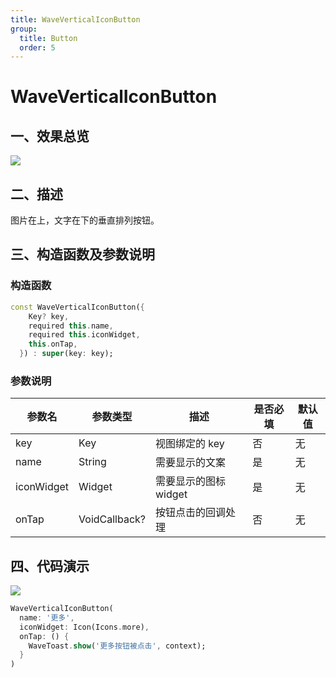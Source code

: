 ```yaml
---
title: WaveVerticalIconButton
group:
  title: Button
  order: 5
---
```

# WaveVerticalIconButton

## 一、效果总览

![](./img/WaveVerticalIconButtonIntro.png)

## 二、描述

图片在上，文字在下的垂直排列按钮。


## 三、构造函数及参数说明

### 构造函数


```dart
const WaveVerticalIconButton({
    Key? key,
    required this.name,
    required this.iconWidget,
    this.onTap,
  }) : super(key: key);
```
### 参数说明

| 参数名 | 参数类型 | 描述 | 是否必填 | 默认值 |
| --- | --- | --- | --- | --- |
| key | Key | 视图绑定的 key | 否 | 无 |
| name | String | 需要显示的文案 | 是 | 无 |
| iconWidget | Widget | 需要显示的图标 widget | 是 | 无 |
| onTap | VoidCallback? | 按钮点击的回调处理 | 否 | 无 |

## 四、代码演示

![](./img/WaveVerticalIconButtonIntro.png)

```dart
WaveVerticalIconButton(  
  name: '更多',  
  iconWidget: Icon(Icons.more),  
  onTap: () {  
    WaveToast.show('更多按钮被点击', context);  
  }
)
```
